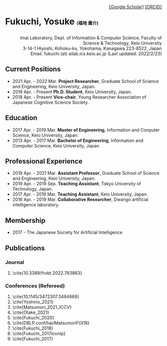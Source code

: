 <div class="clearfix" style="height: 100px;">
<h1 style="float: left;"> Fukuchi, Yosuke  <span style="font-size: 0.5em;">(福地 庸介)</span></h1>
<div style="float: right;">
<a href="https://scholar.google.co.jp/citations?user=If95M5sAAAAJ">[Google Scholar]</a>
<a href="https://orcid.org/my-orcid?orcid=0000-0002-7514-9040">[ORCID]</a>
</div>
</div>

<div style="text-align: right;">
Imai Laboratory, Dept. of Information & Computer Science, Faculty of Science & Technology, Keio University<br>
3-14-1 Hiyoshi, Kohoku-ku, Yokohama, Kanagawa 223-8522, Japan<br>
Email: fukuchi (at) ailab.ics.keio.ac.jp 
(Last updated: 2022/2/23)
</div>

## Current Positions
- 2021 Apr. - 2022 Mar. **Project Researcher**, Graduate School of Science and Engineering, Keio University, Japan.
- 2019 Apr. - Present **Ph.D. Student**, Keio University, Japan.
- 2018 Apr. - Present **Vice-chair**, Young Researcher Association of Japanese Cognitive Science Society.

## Education
- 2017 Apr. - 2019 Mar. **Master of Engineering**, Information and Conputer Science, Keio University, Japan.
- 2013 Apr. - 2017 Mar. **Bachelor of Engineering**, Information and Computer Science, Keio University, Japan.

## Professional Experience
- 2019 Apr. - 2021 Mar. **Assistant Professor**, Graduate School of Science and Engineering, Keio University, Japan.
- 2019 Apr. - 2019 Sep. **Teaching Assistant**, Tokyo University of Technology, Japan.
- 2017 Apr. - 2019 Mar. **Teaching Assistant**, Keio University, Japan.
- 2016 Apr. - 2019 Mar. **Collaborative Researcher**, Dwango artificial intelligence laboratory.

## Membership
- 2017 - The Japanese Society for Artificial Intelligence


## Publications
### Journal
1. \cite{10.3389/frobt.2022.783863}

### Conferences (Refereed)
1. \cite{10.1145/3472307.3484668}
1. \cite{Yoshino_2021}
1. \cite{Matsumori_2021_ICCV}
1. \cite{Otake_2021}
1. \cite{Fukuchi_2020}
1. \cite{DBLP:conf/hai/MatsumoriFOI18}
1. \cite{Fukuchi_2018}
1. \cite{Fukuchi_2017iconip}
1. \cite{Fukuchi_2017}
